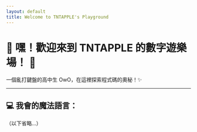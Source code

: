 ```yaml
---
layout: default
title: Welcome to TNTAPPLE's Playground
---
```


# 🚀 嘿！歡迎來到 TNTAPPLE 的數字遊樂場！ 🍎

一個亂打鍵盤的高中生 OwO，在這裡探索程式碼的奧秘！✨

---

## 💻 我會的魔法語言：

（以下省略...）
